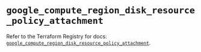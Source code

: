 # `google_compute_region_disk_resource_policy_attachment`

Refer to the Terraform Registry for docs: [`google_compute_region_disk_resource_policy_attachment`](https://registry.terraform.io/providers/hashicorp/google-beta/6.3.0/docs/resources/google_compute_region_disk_resource_policy_attachment).
